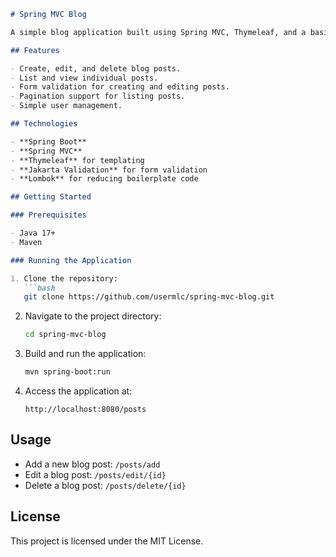 ```markdown
# Spring MVC Blog

A simple blog application built using Spring MVC, Thymeleaf, and a basic in-memory repository for managing posts and users.

## Features

- Create, edit, and delete blog posts.
- List and view individual posts.
- Form validation for creating and editing posts.
- Pagination support for listing posts.
- Simple user management.

## Technologies

- **Spring Boot**
- **Spring MVC**
- **Thymeleaf** for templating
- **Jakarta Validation** for form validation
- **Lombok** for reducing boilerplate code

## Getting Started

### Prerequisites

- Java 17+
- Maven

### Running the Application

1. Clone the repository:
   ```bash
   git clone https://github.com/usermlc/spring-mvc-blog.git
   ```

2. Navigate to the project directory:
   ```bash
   cd spring-mvc-blog
   ```

3. Build and run the application:
   ```bash
   mvn spring-boot:run
   ```

4. Access the application at:
   ```
   http://localhost:8080/posts
   ```

## Usage

- Add a new blog post: `/posts/add`
- Edit a blog post: `/posts/edit/{id}`
- Delete a blog post: `/posts/delete/{id}`

## License

This project is licensed under the MIT License.
